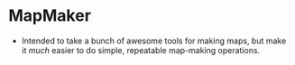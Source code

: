 # MapMaker

* Intended to take a bunch of awesome tools for making maps, but make it _much_ easier to do simple, repeatable map-making operations.
